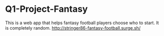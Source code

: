 # Q1-Project-Fantasy

This is a web app that helps fantasy football players choose who to start.  It is completely random.
http://stringer86-fantasy-football.surge.sh/
